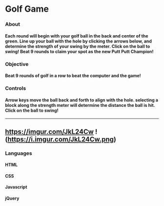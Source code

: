 # Golf Game


### About

#### Each round will begin with your golf ball in the back and center of the green. Line up your ball with the hole by clicking the arrows below, and determine the strength of your swing by the meter. Click on the ball to swing! Beat 9 rounds to claim your spot as the new Putt Putt Champion!

### Objective

#### Beat 9 rounds of golf in a row to beat the computer and the game!

### Controls

#### Arrow keys move the ball back and forth to align with the hole. selecting a block along the strength meter will determine the distance the ball is hit. Click on the ball to swing!

-----------
https://imgur.com/JkL24Cw
!(https://i.imgur.com/JkL24Cw.png)
--------------

### Languages

#### HTML
#### CSS
#### Javascript
#### jQuery
